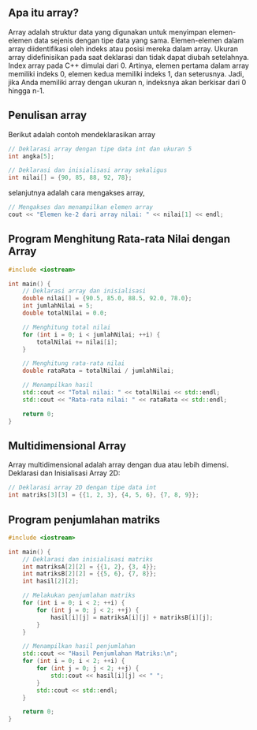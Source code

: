 ## Apa itu array?

Array adalah struktur data yang digunakan untuk menyimpan elemen-elemen data sejenis dengan tipe data yang sama. Elemen-elemen dalam array diidentifikasi oleh indeks atau posisi mereka dalam array. Ukuran array didefinisikan pada saat deklarasi dan tidak dapat diubah setelahnya. Index array pada C++ dimulai dari 0. Artinya, elemen pertama dalam array memiliki indeks 0, elemen kedua memiliki indeks 1, dan seterusnya. Jadi, jika Anda memiliki array dengan ukuran n, indeksnya akan berkisar dari 0 hingga n-1.

## Penulisan array

Berikut adalah contoh mendeklarasikan array

```c++
// Deklarasi array dengan tipe data int dan ukuran 5
int angka[5];

// Deklarasi dan inisialisasi array sekaligus
int nilai[] = {90, 85, 88, 92, 78};
```

selanjutnya adalah cara mengakses array,

```c++
// Mengakses dan menampilkan elemen array
cout << "Elemen ke-2 dari array nilai: " << nilai[1] << endl;
```

## Program Menghitung Rata-rata Nilai dengan Array

```c++
#include <iostream>

int main() {
    // Deklarasi array dan inisialisasi
    double nilai[] = {90.5, 85.0, 88.5, 92.0, 78.0};
    int jumlahNilai = 5;
    double totalNilai = 0.0;

    // Menghitung total nilai
    for (int i = 0; i < jumlahNilai; ++i) {
        totalNilai += nilai[i];
    }

    // Menghitung rata-rata nilai
    double rataRata = totalNilai / jumlahNilai;

    // Menampilkan hasil
    std::cout << "Total nilai: " << totalNilai << std::endl;
    std::cout << "Rata-rata nilai: " << rataRata << std::endl;

    return 0;
}
```

## Multidimensional Array

Array multidimensional adalah array dengan dua atau lebih dimensi.
Deklarasi dan Inisialisasi Array 2D:

```c++
// Deklarasi array 2D dengan tipe data int
int matriks[3][3] = {{1, 2, 3}, {4, 5, 6}, {7, 8, 9}};
```

## Program penjumlahan matriks

```c++
#include <iostream>

int main() {
    // Deklarasi dan inisialisasi matriks
    int matriksA[2][2] = {{1, 2}, {3, 4}};
    int matriksB[2][2] = {{5, 6}, {7, 8}};
    int hasil[2][2];

    // Melakukan penjumlahan matriks
    for (int i = 0; i < 2; ++i) {
        for (int j = 0; j < 2; ++j) {
            hasil[i][j] = matriksA[i][j] + matriksB[i][j];
        }
    }

    // Menampilkan hasil penjumlahan
    std::cout << "Hasil Penjumlahan Matriks:\n";
    for (int i = 0; i < 2; ++i) {
        for (int j = 0; j < 2; ++j) {
            std::cout << hasil[i][j] << " ";
        }
        std::cout << std::endl;
    }

    return 0;
}
```
